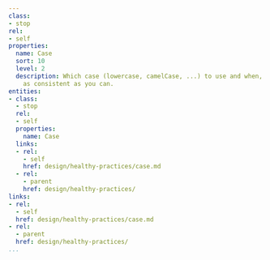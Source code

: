 ```yaml
---
class:
- stop
rel:
- self
properties:
  name: Case
  sort: 10
  level: 2
  description: Which case (lowercase, camelCase, ...) to use and when, while being
    as consistent as you can.
entities:
- class:
  - stop
  rel:
  - self
  properties:
    name: Case
  links:
  - rel:
    - self
    href: design/healthy-practices/case.md
  - rel:
    - parent
    href: design/healthy-practices/
links:
- rel:
  - self
  href: design/healthy-practices/case.md
- rel:
  - parent
  href: design/healthy-practices/
...
```

